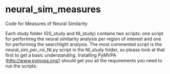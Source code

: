 # neural_sim_measures
Code for Measures of Neural Similarity

Each study folder (GS_study and NI_study) contains two scripts: one script for performing the neural similarity analysis per region of interest and one for performing the searchlight analysis. The most commented script is the neural_sim_per_roi_NI.py script in the NI_study folder, so please look at that first to get a basic understanding. Installing PyMVPA (http://www.pymvpa.org/) should get you all the requirements you need to run the scripts.
